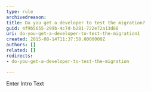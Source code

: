 ```yaml
---
type: rule
archivedreason: 
title: Do you get a developer to test the migration?
guid: 4f9b5655-299b-4c7d-b281-722e72a13d88
uri: do-you-get-a-developer-to-test-the-migration1
created: 2015-08-14T11:37:58.0000000Z
authors: []
related: []
redirects:
- do-you-get-a-developer-to-test-the-migration

---
```



Enter Intro Text
<br><excerpt class='endintro'></excerpt><br>



